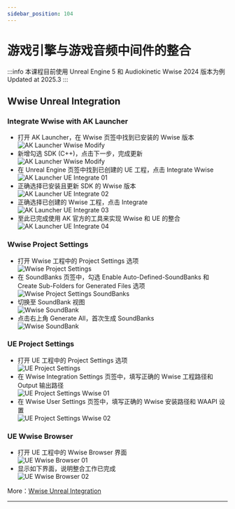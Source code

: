 ```yaml
---
sidebar_position: 104
---
```


# 游戏引擎与游戏音频中间件的整合

:::info
本课程目前使用 Unreal Engine 5 和 Audiokinetic Wwise 2024 版本为例  
Updated at 2025.3
:::

## Wwise Unreal Integration

### Integrate Wwise with AK Launcher

- 打开 AK Launcher，在 Wwise 页签中找到已安装的 Wwise 版本  
![AK Launcher Wwise Modify](Game-Engine-Audio-Middleware-Integration/AK-Launcher-Wwise-Modify.png)
- 新增勾选 SDK (C++)，点击下一步，完成更新  
![AK Launcher Wwise Modify](Game-Engine-Audio-Middleware-Integration/AK-Launcher-Wwise-Modify-SDK.png)
- 在 Unreal Engine 页签中找到已创建的 UE 工程，点击 Integrate Wwise  
![AK Launcher UE Integrate 01](Game-Engine-Audio-Middleware-Integration/AK-Launcher-UE-Integrate-01.png)
- 正确选择已安装且更新 SDK 的 Wwise 版本  
![AK Launcher UE Integrate 02](Game-Engine-Audio-Middleware-Integration/AK-Launcher-UE-Integrate-02.png)
- 正确选择已创建的 Wwise 工程，点击 Integrate  
![AK Launcher UE Integrate 03](Game-Engine-Audio-Middleware-Integration/AK-Launcher-UE-Integrate-03.png)
- 至此已完成使用 AK 官方的工具来实现 Wwise 和 UE 的整合  
![AK Launcher UE Integrate 04](Game-Engine-Audio-Middleware-Integration/AK-Launcher-UE-Integrate-04.png)

### Wwise Project Settings

- 打开 Wwise 工程中的 Project Settings 选项  
![Wwise Project Settings](Game-Engine-Audio-Middleware-Integration/Wwise-Project-Settings.png)
- 在 SoundBanks 页签中，勾选 Enable Auto-Defined-SoundBanks 和 Create Sub-Folders for Generated Files 选项  
![Wwise Project Settings SoundBanks](Game-Engine-Audio-Middleware-Integration/Wwise-Project-Settings-SoundBanks.png)
- 切换至 SoundBank 视图  
![Wwise SoundBank](Game-Engine-Audio-Middleware-Integration/Wwise-SoundBank.png)
- 点击右上角 Generate All，首次生成 SoundBanks  
![Wwise SoundBank](Game-Engine-Audio-Middleware-Integration/Wwise-SoundBank-Generation.png)

### UE Project Settings
- 打开 UE 工程中的 Project Settings 选项  
![UE Project Settings](Game-Engine-Audio-Middleware-Integration/UE-Project-Settings.png)
- 在 Wwise Integration Settings 页签中，填写正确的 Wwise 工程路径和 Output 输出路径  
![UE Project Settings Wwise 01](Game-Engine-Audio-Middleware-Integration/UE-Project-Settings-Wwise-01.png)
- 在 Wwise User Settings 页签中，填写正确的 Wwise 安装路径和 WAAPI 设置  
![UE Project Settings Wwise 02](Game-Engine-Audio-Middleware-Integration/UE-Project-Settings-Wwise-02.png)

### UE Wwise Browser
- 打开 UE 工程中的 Wwise Browser 界面  
![UE Wwise Browser 01](Game-Engine-Audio-Middleware-Integration/UE-Wwise-Browser-01.png)
- 显示如下界面，说明整合工作已完成  
![UE Wwise Browser 02](Game-Engine-Audio-Middleware-Integration/UE-Wwise-Browser-02.png)


More：[Wwise Unreal Integration](https://www.audiokinetic.com/en/library/edge/?source=UE4&id=index.html)

---